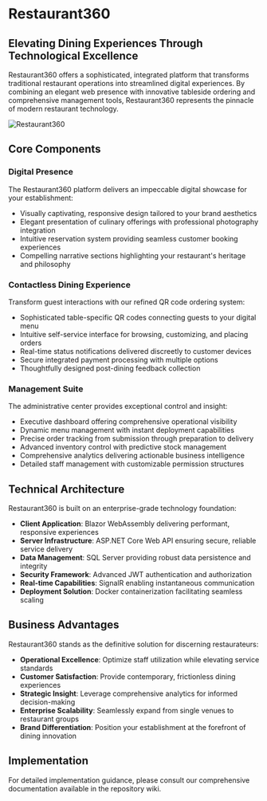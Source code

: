 # Restaurant360

## Elevating Dining Experiences Through Technological Excellence

Restaurant360 offers a sophisticated, integrated platform that transforms traditional restaurant operations into streamlined digital experiences. By combining an elegant web presence with innovative tableside ordering and comprehensive management tools, Restaurant360 represents the pinnacle of modern restaurant technology.

![Restaurant360](https://via.placeholder.com/800x200?text=Restaurant360)

## Core Components

### Digital Presence
The Restaurant360 platform delivers an impeccable digital showcase for your establishment:
- Visually captivating, responsive design tailored to your brand aesthetics
- Elegant presentation of culinary offerings with professional photography integration
- Intuitive reservation system providing seamless customer booking experiences
- Compelling narrative sections highlighting your restaurant's heritage and philosophy

### Contactless Dining Experience
Transform guest interactions with our refined QR code ordering system:
- Sophisticated table-specific QR codes connecting guests to your digital menu
- Intuitive self-service interface for browsing, customizing, and placing orders
- Real-time status notifications delivered discreetly to customer devices
- Secure integrated payment processing with multiple options
- Thoughtfully designed post-dining feedback collection

### Management Suite
The administrative center provides exceptional control and insight:
- Executive dashboard offering comprehensive operational visibility
- Dynamic menu management with instant deployment capabilities
- Precise order tracking from submission through preparation to delivery
- Advanced inventory control with predictive stock management
- Comprehensive analytics delivering actionable business intelligence
- Detailed staff management with customizable permission structures

## Technical Architecture

Restaurant360 is built on an enterprise-grade technology foundation:

- **Client Application**: Blazor WebAssembly delivering performant, responsive experiences
- **Server Infrastructure**: ASP.NET Core Web API ensuring secure, reliable service delivery
- **Data Management**: SQL Server providing robust data persistence and integrity
- **Security Framework**: Advanced JWT authentication and authorization
- **Real-time Capabilities**: SignalR enabling instantaneous communication
- **Deployment Solution**: Docker containerization facilitating seamless scaling

## Business Advantages

Restaurant360 stands as the definitive solution for discerning restaurateurs:

- **Operational Excellence**: Optimize staff utilization while elevating service standards
- **Customer Satisfaction**: Provide contemporary, frictionless dining experiences
- **Strategic Insight**: Leverage comprehensive analytics for informed decision-making
- **Enterprise Scalability**: Seamlessly expand from single venues to restaurant groups
- **Brand Differentiation**: Position your establishment at the forefront of dining innovation

## Implementation

For detailed implementation guidance, please consult our comprehensive documentation available in the repository wiki.